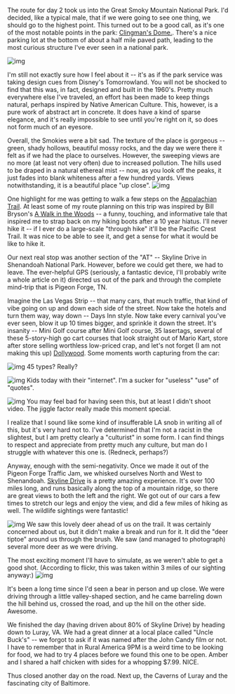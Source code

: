 <!--
.. title: Eastern Vacation Journal, Sunday, July 15
.. date: 2007/07/17 13:37
.. slug: eastern-vacation-journal-sunday-july-15
.. tags:
.. link:
.. description:
-->

The route for day 2 took us into the Great Smoky Mountain National Park. I'd decided, like a typical male, that if we were going to see one thing, we should go to the highest point. This turned out to be a good call, as it's one of the most notable points in the park: [Clingman's Dome.](http://maps.google.com/maps?f=q&hl=en&geocode=&q=35.56290%2C+-83.49850&ie=UTF8&ll=35.566026%2C-83.499269&spn=0.036585%2C0.076132&t=h&z=14&om=1).
There's a nice parking lot at the bottom of about a half mile paved path, leading to the most curious structure I've ever seen in a national park. 

![img](/images/9.jpg)

I'm still not exactly sure how I feel about it -- it's as if the park service was taking design cues from Disney's Tomorrowland. You will not be shocked to find that this was, in fact, designed and built in the 1960's. Pretty much everywhere else I've traveled, an effort has been made to keep things natural, perhaps inspired by Native American Culture. This, however, is a pure work of abstract art in concrete. It does have a kind of sparse elegance, and it's really impossible to see until you're right on it, so does not form much of an eyesore.

Overall, the Smokies were a bit sad. The texture of the place is gorgeous -- green, shady hollows, beautiful mossy rocks, and the day we were there it felt as if we had the place to ourselves. However, the sweeping views are no more (at least not very often) due to increased pollution. The hills used to be draped in a natural ethereal mist -- now, as you look off the peaks, it just fades into blank whiteness after a few hundred yards. Views notwithstanding, it is a beautiful place "up close".
![img](/images/5.jpg)


One highlight for me was getting to walk a few steps on the [Appalachian Trail](http://en.wikipedia.org/wiki/Appalachian_Trail). At least some of my route planning on this trip was inspired by Bill Bryson's [A Walk in the Woods](http://www.amazon.com/Walk-Woods-Rediscovering-America-Appalachian/dp/0307279464/) -- a funny, touching, and informative tale that inspired me to strap back on my hiking boots after a 10 year hiatus. I'll never hike it -- if I ever do a large-scale "through hike" it'll be the Pacific Crest Trail. It was nice to be able to see it, and get a sense for what it would be like to hike it.

Our next real stop was another section of the "AT" -- Skyline Drive in Shenandoah National Park. However, before we could get there, we had to leave. The ever-helpful GPS (seriously, a fantastic device, I'll probably write a whole article on it) directed us out of the park and through the complete mind-trip that is Pigeon Forge, TN.

Imagine the Las Vegas Strip -- that many cars, that much traffic, that kind of vibe going on up and down each side of the street. Now take the hotels and turn them way, way down -- Days Inn style. Now take every carnival you've ever seen, blow it up 10 times bigger, and sprinkle it down the street. It's insanity -- Mini Golf course after Mini Golf course, 35 lasertags, several of these 5-story-high go cart courses that look straight out of Mario Kart, store after store selling worthless low-priced crap, and let's not forget (I am not making this up) [Dollywood](http://dollywood.com).
Some moments worth capturing from the car:

![img](/images/7.jpg)
45 types? Really?

![img](/images/6.jpg)
Kids today with their "internet". I'm a sucker for "useless" "use" of "quotes".

![img](/images/8.jpg)
You may feel bad for having seen this, but at least I didn't shoot video. The jiggle factor really made this moment special.

I realize that I sound like some kind of insufferable LA snob in writing all of this, but it's very hard not to. I've determined that I'm not a racist in the slightest, but I am pretty clearly a "culturist" in some form. I can find things to respect and appreciate from pretty much any culture, but man do I struggle with whatever this one is. (Redneck, perhaps?) 

Anyway, enough with the semi-negativity. Once we made it out of the Pigeon Forge Traffic Jam, we whisked ourselves North and West to Shenandoah. [Skyline Drive](http://en.wikipedia.org/wiki/Skyline_Drive) is a pretty amazing experience. It's over 100 miles long, and runs basically along the top of a mountain ridge, so there are great views to both the left and the right. We got out of our cars a few times to stretch our legs and enjoy the view, and did a few miles of hiking as well. The wildlife sightings were fantastic!

![img](/images/10.jpg)
We saw this lovely deer ahead of us on the trail. It was certainly concerned about us, but it didn't make a break and run for it. It did the "deer tiptoe" around us through the brush. We saw (and managed to photograph) several more deer as we were driving.

The most exciting moment I'll have to simulate, as we weren't able to get a good shot. (According to flickr, this was taken within 3 miles of our sighting anyway:)
![img](/images/11.jpg)

It's been a long time since I'd seen a bear in person and up close. We were driving through a little valley-shaped section, and he came barreling down the hill behind us, crossed the road, and up the hill on the other side. Awesome.

We finished the day (having driven about 80% of Skyline Drive) by heading down to Luray, VA. We had a great dinner at a local place called "Uncle Buck's" -- we forgot to ask if it was named after the John Candy film or not. I have to remember that in Rural America 9PM is a weird time to be looking for food, we had to try 4 places before we found this one to be open. Amber and I shared a half chicken with sides for a whopping $7.99. NICE.

Thus closed another day on the road. Next up, the Caverns of Luray and the fascinating city of Baltimore.
